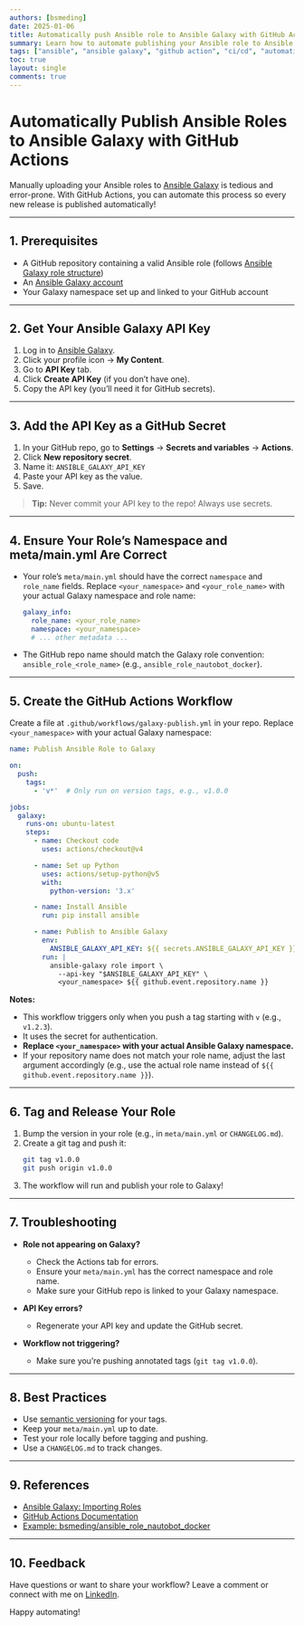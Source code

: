 ```yaml
---
authors: [bsmeding]
date: 2025-01-06
title: Automatically push Ansible role to Ansible Galaxy with GitHub Actions
summary: Learn how to automate publishing your Ansible role to Ansible Galaxy using GitHub Actions, including setup of secrets, namespace, and workflow configuration.
tags: ["ansible", "ansible galaxy", "github action", "ci/cd", "automation"]
toc: true
layout: single
comments: true
---
```


# Automatically Publish Ansible Roles to Ansible Galaxy with GitHub Actions

Manually uploading your Ansible roles to [Ansible Galaxy](https://galaxy.ansible.com/) is tedious and error-prone. With GitHub Actions, you can automate this process so every new release is published automatically!

<!-- more -->
---

## 1. Prerequisites

- A GitHub repository containing a valid Ansible role (follows [Ansible Galaxy role structure](https://docs.ansible.com/ansible/latest/dev_guide/collections_galaxy_meta.html#role-directory-structure))
- An [Ansible Galaxy account](https://galaxy.ansible.com/)
- Your Galaxy namespace set up and linked to your GitHub account

---

## 2. Get Your Ansible Galaxy API Key

1. Log in to [Ansible Galaxy](https://galaxy.ansible.com/).
2. Click your profile icon → **My Content**.
3. Go to **API Key** tab.
4. Click **Create API Key** (if you don’t have one).
5. Copy the API key (you’ll need it for GitHub secrets).

---

## 3. Add the API Key as a GitHub Secret

1. In your GitHub repo, go to **Settings** → **Secrets and variables** → **Actions**.
2. Click **New repository secret**.
3. Name it: `ANSIBLE_GALAXY_API_KEY`
4. Paste your API key as the value.
5. Save.

> **Tip:** Never commit your API key to the repo! Always use secrets.

---

## 4. Ensure Your Role’s Namespace and meta/main.yml Are Correct

- Your role’s `meta/main.yml` should have the correct `namespace` and `role_name` fields. Replace `<your_namespace>` and `<your_role_name>` with your actual Galaxy namespace and role name:
    ```yaml
    galaxy_info:
      role_name: <your_role_name>
      namespace: <your_namespace>
      # ... other metadata ...
    ```

- The GitHub repo name should match the Galaxy role convention:  
  `ansible_role_<role_name>` (e.g., `ansible_role_nautobot_docker`).

---

## 5. Create the GitHub Actions Workflow

Create a file at `.github/workflows/galaxy-publish.yml` in your repo. Replace `<your_namespace>` with your actual Galaxy namespace:

```yaml
name: Publish Ansible Role to Galaxy

on:
  push:
    tags:
      - 'v*'  # Only run on version tags, e.g., v1.0.0

jobs:
  galaxy:
    runs-on: ubuntu-latest
    steps:
      - name: Checkout code
        uses: actions/checkout@v4

      - name: Set up Python
        uses: actions/setup-python@v5
        with:
          python-version: '3.x'

      - name: Install Ansible
        run: pip install ansible

      - name: Publish to Ansible Galaxy
        env:
          ANSIBLE_GALAXY_API_KEY: ${{ secrets.ANSIBLE_GALAXY_API_KEY }}
        run: |
          ansible-galaxy role import \
            --api-key "$ANSIBLE_GALAXY_API_KEY" \
            <your_namespace> ${{ github.event.repository.name }}
```

**Notes:**
- This workflow triggers only when you push a tag starting with `v` (e.g., `v1.2.3`).
- It uses the secret for authentication.
- **Replace `<your_namespace>` with your actual Ansible Galaxy namespace.**
- If your repository name does not match your role name, adjust the last argument accordingly (e.g., use the actual role name instead of `${{ github.event.repository.name }}`).

---

## 6. Tag and Release Your Role

1. Bump the version in your role (e.g., in `meta/main.yml` or `CHANGELOG.md`).
2. Create a git tag and push it:
    ```sh
    git tag v1.0.0
    git push origin v1.0.0
    ```
3. The workflow will run and publish your role to Galaxy!

---

## 7. Troubleshooting

- **Role not appearing on Galaxy?**  
  - Check the Actions tab for errors.
  - Ensure your `meta/main.yml` has the correct namespace and role name.
  - Make sure your GitHub repo is linked to your Galaxy namespace.

- **API Key errors?**  
  - Regenerate your API key and update the GitHub secret.

- **Workflow not triggering?**  
  - Make sure you’re pushing annotated tags (`git tag v1.0.0`).

---

## 8. Best Practices

- Use [semantic versioning](https://semver.org/) for your tags.
- Keep your `meta/main.yml` up to date.
- Test your role locally before tagging and pushing.
- Use a `CHANGELOG.md` to track changes.

---

## 9. References

- [Ansible Galaxy: Importing Roles](https://docs.ansible.com/ansible/latest/dev_guide/roles_galaxy.html)
- [GitHub Actions Documentation](https://docs.github.com/en/actions)
- [Example: bsmeding/ansible_role_nautobot_docker](https://github.com/bsmeding/ansible_role_nautobot_docker)

---

## 10. Feedback

Have questions or want to share your workflow? Leave a comment or connect with me on [LinkedIn](https://www.linkedin.com/in/bartsmeding/).

Happy automating!

